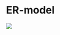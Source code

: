 # ER-model

![](https://github.com/Scopics/Voting-system/blob/master/documentation/ER-model/er_model.svg)
